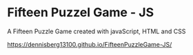 # Fifteen Puzzel Game - JS

A Fifteen Puzzle Game created with javaScript, HTML and CSS 

https://dennisberg13100.github.io/FifteenPuzzleGame-JS/
